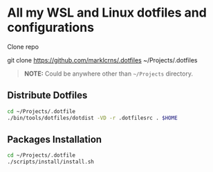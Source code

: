 # All my WSL and Linux dotfiles and configurations

Clone repo

git clone https://github.com/marklcrns/.dotfiles ~/Projects/.dotfiles

> **NOTE:** Could be anywhere other than `~/Projects` directory.

## Distribute Dotfiles

```bash
cd ~/Projects/.dotfile
./bin/tools/dotfiles/dotdist -VD -r .dotfilesrc . $HOME
```

## Packages Installation

```bash
cd ~/Projects/.dotfile
./scripts/install/install.sh
```

